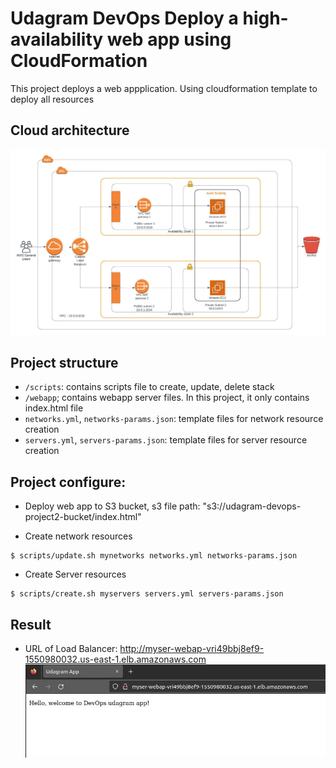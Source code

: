 # Udagram DevOps Deploy a high-availability web app using CloudFormation
This project deploys a web appplication.
Using cloudformation template to deploy all resources

## Cloud architecture
![Cloud Achtecture](CloudArchitecture.jpeg)

## Project structure
- `/scripts`: contains scripts file to create, update, delete stack
- `/webapp`; contains webapp server files. In this project, it only contains index.html file
- `networks.yml`, `networks-params.json`: template files for network resource creation
- `servers.yml`, `servers-params.json`: template files for server resource creation

## Project configure:
- Deploy web app to S3 bucket, s3 file path: "s3://udagram-devops-project2-bucket/index.html"

- Create network resources
```
$ scripts/update.sh mynetworks networks.yml networks-params.json
```

- Create Server resources
```
$ scripts/create.sh myservers servers.yml servers-params.json
```

## Result
- URL of Load Balancer: http://myser-webap-vri49bbj8ef9-1550980032.us-east-1.elb.amazonaws.com
![Result](web_app.JPG)